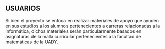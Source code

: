 ## USUARIOS
Si bien el proyecto se enfoca en realizar materiales de apoyo que ayuden en sus estudios a los alumnos pertenecientes a carreras relacionadas a la informática, dichos materiales serán particularmente basados en asignaturas de la malla curricular pertenecientes a la facultad de matemáticas de la UADY.
